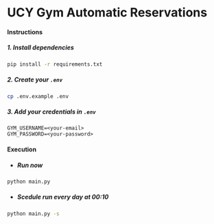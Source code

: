 # UCY Gym Automatic Reservations

#### Instructions

##### 1. Install dependencies
```bash
pip install -r requirements.txt
```

##### 2. Create your `.env`
```bash
cp .env.example .env
```

##### 3. Add your credentials in `.env`

```
GYM_USERNAME=<your-email>
GYM_PASSWORD=<your-password>
```

#### Execution

- ##### Run now
```bash
python main.py
```

- ##### Scedule run every day at 00:10
```bash
python main.py -s
```